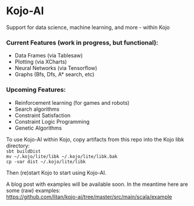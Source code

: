 # Kojo-AI
Support for data science, machine learning, and more - within Kojo

### Current Features (work in progress, but functional):
* Data Frames (via Tablesaw)
* Plotting (via XCharts)
* Neural Networks (via Tensorflow)
* Graphs (Bfs, Dfs, A* search, etc)

### Upcoming Features:
* Reinforcement learning (for games and robots)
* Search algorithms
* Constraint Satisfaction
* Constraint Logic Programming
* Genetic Algorithms

To use Kojo-AI within Kojo, copy artifacts from this repo into the Kojo libk directory:  
`sbt buildDist`  
`mv ~/.kojo/lite/libk ~/.kojo/lite/libk.bak`  
`cp -var dist ~/.kojo/lite/libk`

Then (re)start Kojo to start using Kojo-AI.

A blog post with examples will be available soon. In the meantime here are some (raw) examples:  
https://github.com/litan/kojo-ai/tree/master/src/main/scala/example
